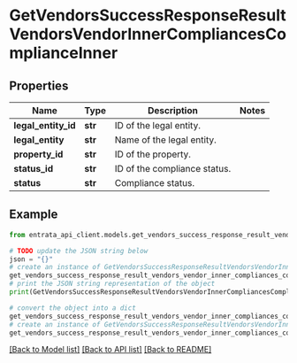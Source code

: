 # GetVendorsSuccessResponseResultVendorsVendorInnerCompliancesComplianceInner


## Properties

Name | Type | Description | Notes
------------ | ------------- | ------------- | -------------
**legal_entity_id** | **str** | ID of the legal entity. | 
**legal_entity** | **str** | Name of the legal entity. | 
**property_id** | **str** | ID of the property. | 
**status_id** | **str** | ID of the compliance status. | 
**status** | **str** | Compliance status. | 

## Example

```python
from entrata_api_client.models.get_vendors_success_response_result_vendors_vendor_inner_compliances_compliance_inner import GetVendorsSuccessResponseResultVendorsVendorInnerCompliancesComplianceInner

# TODO update the JSON string below
json = "{}"
# create an instance of GetVendorsSuccessResponseResultVendorsVendorInnerCompliancesComplianceInner from a JSON string
get_vendors_success_response_result_vendors_vendor_inner_compliances_compliance_inner_instance = GetVendorsSuccessResponseResultVendorsVendorInnerCompliancesComplianceInner.from_json(json)
# print the JSON string representation of the object
print(GetVendorsSuccessResponseResultVendorsVendorInnerCompliancesComplianceInner.to_json())

# convert the object into a dict
get_vendors_success_response_result_vendors_vendor_inner_compliances_compliance_inner_dict = get_vendors_success_response_result_vendors_vendor_inner_compliances_compliance_inner_instance.to_dict()
# create an instance of GetVendorsSuccessResponseResultVendorsVendorInnerCompliancesComplianceInner from a dict
get_vendors_success_response_result_vendors_vendor_inner_compliances_compliance_inner_from_dict = GetVendorsSuccessResponseResultVendorsVendorInnerCompliancesComplianceInner.from_dict(get_vendors_success_response_result_vendors_vendor_inner_compliances_compliance_inner_dict)
```
[[Back to Model list]](../README.md#documentation-for-models) [[Back to API list]](../README.md#documentation-for-api-endpoints) [[Back to README]](../README.md)


